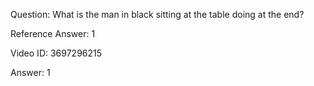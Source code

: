 Question: What is the man in black sitting at the table doing at the end?

Reference Answer: 1

Video ID: 3697296215

Answer: 1

